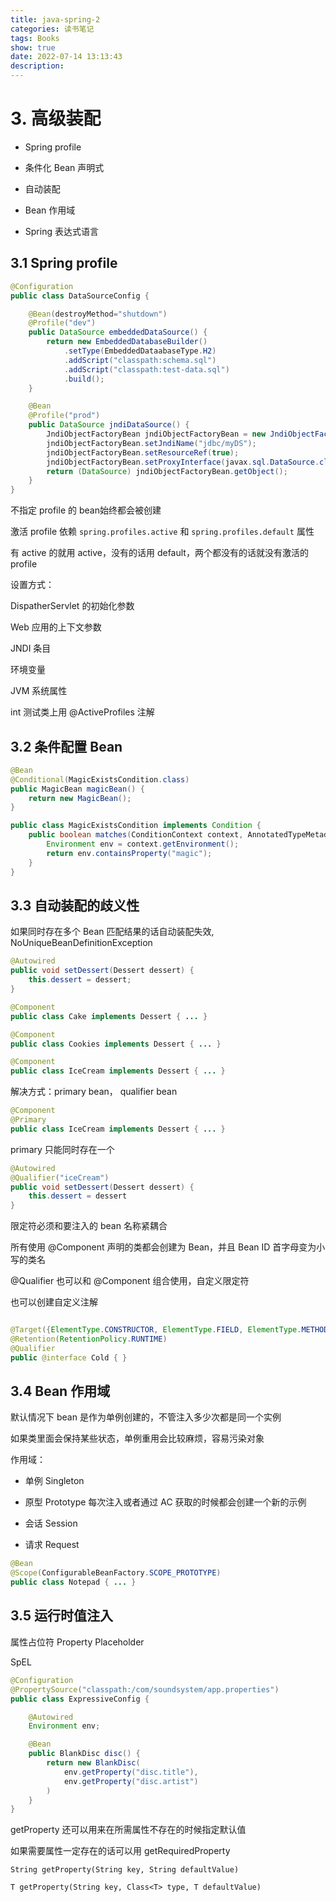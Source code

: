 ```yaml
---
title: java-spring-2
categories: 读书笔记
tags: Books
show: true
date: 2022-07-14 13:13:43
description:
---
```


# 3. 高级装配


- Spring profile

- 条件化 Bean 声明式

- 自动装配

- Bean 作用域

- Spring 表达式语言

## 3.1 Spring profile

```java
@Configuration
public class DataSourceConfig {

    @Bean(destroyMethod="shutdown")
    @Profile("dev")
    public DataSource embeddedDataSource() {
        return new EmbeddedDatabaseBuilder()
            .setType(EmbeddedDataabaseType.H2)
            .addScript("classpath:schema.sql")
            .addScript("classpath:test-data.sql")
            .build();
    }

    @Bean
    @Profile("prod")
    public DataSource jndiDataSource() {
        JndiObjectFactoryBean jndiObjectFactoryBean = new JndiObjectFactoryBean();
        jndiObjectFactoryBean.setJndiName("jdbc/myDS");
        jndiObjectFactoryBean.setResourceRef(true);
        jndiObjectFactoryBean.setProxyInterface(javax.sql.DataSource.class);
        return (DataSource) jndiObjectFactoryBean.getObject();
    }
}

```

不指定 profile 的 bean始终都会被创建

激活 profile 依赖 `spring.profiles.active` 和 `spring.profiles.default` 属性

有 active 的就用 active，没有的话用 default，两个都没有的话就没有激活的 profile

设置方式：

DispatherServlet 的初始化参数

Web 应用的上下文参数

JNDI 条目

环境变量

JVM 系统属性

int 测试类上用 @ActiveProfiles 注解

## 3.2 条件配置 Bean

```java
@Bean
@Conditional(MagicExistsCondition.class)
public MagicBean magicBean() {
    return new MagicBean();
}
```

```java
public class MagicExistsCondition implements Condition {
    public boolean matches(ConditionContext context, AnnotatedTypeMetadata metadata) {
        Environment env = context.getEnvironment();
        return env.containsProperty("magic");
    }
}
```

## 3.3 自动装配的歧义性

如果同时存在多个 Bean 匹配结果的话自动装配失效, NoUniqueBeanDefinitionException

```java
@Autowired
public void setDessert(Dessert dessert) {
    this.dessert = dessert;
}
```

```java
@Component
public class Cake implements Dessert { ... }

@Component
public class Cookies implements Dessert { ... }

@Component
public class IceCream implements Dessert { ... }

```
解决方式：primary bean， qualifier bean

```java
@Component
@Primary
public class IceCream implements Dessert { ... }
```
primary 只能同时存在一个

```java
@Autowired
@Qualifier("iceCream")
public void setDessert(Dessert dessert) {
    this.dessert = dessert
}
```

限定符必须和要注入的 bean 名称紧耦合

所有使用 @Component 声明的类都会创建为 Bean，并且 Bean ID 首字母变为小写的类名

@Qualifier 也可以和 @Component 组合使用，自定义限定符

也可以创建自定义注解

```java

@Target({ElementType.CONSTRUCTOR, ElementType.FIELD, ElementType.METHOD, ElementType.TYPE})
@Retention(RetentionPolicy.RUNTIME)
@Qualifier
public @interface Cold { }
```


## 3.4 Bean 作用域

默认情况下 bean 是作为单例创建的，不管注入多少次都是同一个实例

如果类里面会保持某些状态，单例重用会比较麻烦，容易污染对象

作用域：

- 单例 Singleton

- 原型 Prototype 每次注入或者通过 AC 获取的时候都会创建一个新的示例

- 会话 Session

- 请求 Request

```java
@Bean
@Scope(ConfigurableBeanFactory.SCOPE_PROTOTYPE)
public class Notepad { ... }
```

## 3.5 运行时值注入

属性占位符 Property Placeholder

SpEL 

```java
@Configuration
@PropertySource("classpath:/com/soundsystem/app.properties")
public class ExpressiveConfig {

    @Autowired
    Environment env;

    @Bean
    public BlankDisc disc() {
        return new BlankDisc(
            env.getProperty("disc.title"),
            env.getProperty("disc.artist")
        )
    }
}

```

getProperty 还可以用来在所需属性不存在的时候指定默认值

如果需要属性一定存在的话可以用 getRequiredProperty

```
String getProperty(String key, String defaultValue)

T getProperty(String key, Class<T> type, T defaultValue)
```
